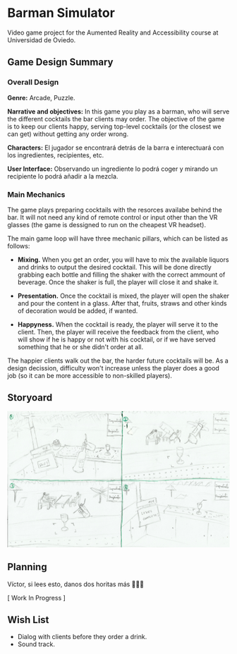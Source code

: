 # Barman Simulator
Video game project for the Aumented Reality and Accessibility course at Universidad de Oviedo.

## Game Design Summary

### Overall Design

**Genre:** Arcade, Puzzle.

**Narrative and objectives:** In this game you play as a barman, who will serve the different cocktails the bar clients may order. The objective of the game is to keep our clients happy, serving top-level cocktails (or the closest we can get) without getting any order wrong.

**Characters:** El jugador se encontrará detrás de la barra e interectuará 
con los ingredientes, recipientes, etc.

**User Interface:** Observando un ingrediente lo podrá coger y mirando un
recipiente lo podrá añadir a la mezcla.


### Main Mechanics

The game plays preparing cocktails with the resorces availabe behind the bar. It will not need any kind of remote control or input other than the VR glasses (the game is dessigned to run on the cheapest VR headset).

The main game loop will have three mechanic pillars, which can be listed as follows:

 - **Mixing.** When you get an order, you will have to mix the available liquors and drinks to output the desired cocktail. This will be done directly grabbing each bottle and filling the shaker with the correct ammount of beverage. Once the shaker is full, the player will close it and shake it.
 
 - **Presentation.** Once the cocktail is mixed, the player will open the shaker and pour the content in a glass. After that, fruits, straws and other kinds of decoration would be added, if wanted.
 
 - **Happyness.** When the cocktail is ready, the player will serve it to the client. Then, the player will receive the feedback from the client, who will show if he is happy or not with his cocktail, or if we have served something that he or she didn't order at all.
 
The happier clients walk out the bar, the harder future cocktails will be. As a design decission, difficulty won't increase unless the player does a good job (so it can be more accessible to non-skilled players).
 



## Storyoard
![Storyboard](/StoryBoard.jpg)


## Planning

Víctor, si lees esto, danos dos horitas más 😬😬😬

[ Work In Progress ]


## Wish List
  
  - Dialog with clients before they order a drink.
  - Sound track.
  
